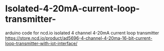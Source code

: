 # Isolated-4-20mA-current-loop-transmitter-
arduino code for ncd.io isolated 4 channel 4-20mA current loop transmitter 
https://store.ncd.io/product/ad5696-4-channel-4-20ma-16-bit-current-loop-transmitter-with-iot-interface/
